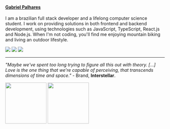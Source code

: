 #### [Gabriel Palhares](gabrielpalhares.dev)

I am a brazilian full stack developer and a lifelong computer science student.
I work on providing solutions in both frontend and backend development, using technologies such as JavaScript, TypeScript, React.js and Node.js.
When I'm not coding, you'll find me enjoying mountain biking and living an outdoor lifestyle.

<a href="https://dev.to/minortypo" target="_blank"><img src="https://img.shields.io/badge/dev.to-0A0A0A?style=for-the-badge&logo=devdotto&logoColor=white" target="_blank"></a>
<a href="https://www.linkedin.com/in/minortypo" target="_blank"><img src="https://img.shields.io/badge/-LinkedIn-%230077B5?style=for-the-badge&logo=linkedin&logoColor=white" target="_blank"></a>
<a href = "mailto:gabrielpalharesdev@gmail.com"><img src="https://img.shields.io/badge/-Gmail-%23333?style=for-the-badge&logo=gmail&logoColor=white" target="_blank"></a>

---

*"Maybe we've spent too long trying to figure all this out with theory. [...] Love is the one thing that we're capable of perceiving, that transcends dimensions of time and space."* - Brand, **Interstellar**.
  
<div align="justify">
<a href="https://github.com/minortypo">
<img height="130em" src="https://github-readme-stats.vercel.app/api?username=minortypo&show_icons=true&theme=dracula&include_all_commits=true&count_private=true&rank_icon=github&card"/></a>
<img height="130em" src="https://github-readme-stats.vercel.app/api/top-langs/?username=minortypo&layout=compact&langs_count=6&theme=dracula"/>
</div>
